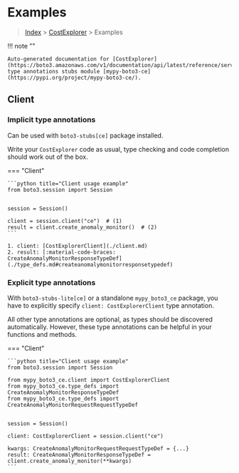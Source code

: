 # Examples

> [Index](../README.md) > [CostExplorer](./README.md) > Examples

!!! note ""

    Auto-generated documentation for [CostExplorer](https://boto3.amazonaws.com/v1/documentation/api/latest/reference/services/ce.html#CostExplorer)
    type annotations stubs module [mypy-boto3-ce](https://pypi.org/project/mypy-boto3-ce/).

## Client

### Implicit type annotations

Can be used with `boto3-stubs[ce]` package installed.

Write your `CostExplorer` code as usual,
type checking and code completion should work out of the box.


=== "Client"

    ```python title="Client usage example"
    from boto3.session import Session


    session = Session()

    client = session.client("ce")  # (1)
    result = client.create_anomaly_monitor()  # (2)
    ```

    1. client: [CostExplorerClient](./client.md)
    2. result: [:material-code-braces: CreateAnomalyMonitorResponseTypeDef](./type_defs.md#createanomalymonitorresponsetypedef) 






### Explicit type annotations

With `boto3-stubs-lite[ce]`
or a standalone `mypy_boto3_ce` package, you have to explicitly specify `client: CostExplorerClient` type annotation.

All other type annotations are optional, as types should be discovered automatically.
However, these type annotations can be helpful in your functions and methods.


=== "Client"

    ```python title="Client usage example"
    from boto3.session import Session

    from mypy_boto3_ce.client import CostExplorerClient
    from mypy_boto3_ce.type_defs import CreateAnomalyMonitorResponseTypeDef
    from mypy_boto3_ce.type_defs import CreateAnomalyMonitorRequestRequestTypeDef


    session = Session()

    client: CostExplorerClient = session.client("ce")

    kwargs: CreateAnomalyMonitorRequestRequestTypeDef = {...}
    result: CreateAnomalyMonitorResponseTypeDef = client.create_anomaly_monitor(**kwargs)
    ```






